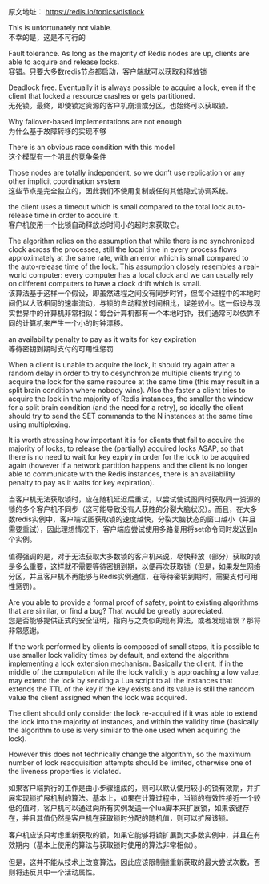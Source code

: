 原文地址： <https://redis.io/topics/distlock>

This is unfortunately not viable.  
不幸的是，这是不可行的

Fault tolerance. As long as the majority of Redis nodes are up, clients are able to acquire and release locks.  
容错。只要大多数redis节点都启动，客户端就可以获取和释放锁

Deadlock free. Eventually it is always possible to acquire a lock, even if the client that locked a resource crashes or gets partitioned.  
无死锁。最终，即使锁定资源的客户机崩溃或分区，也始终可以获取锁。

Why failover-based implementations are not enough  
为什么基于故障转移的实现不够

There is an obvious race condition with this model  
这个模型有一个明显的竞争条件

Those nodes are totally independent, so we don’t use replication or any other implicit coordination system  
这些节点是完全独立的，因此我们不使用复制或任何其他隐式协调系统。

the client uses a timeout which is small compared to the total lock auto-release time in order to acquire it.  
客户机使用一个比锁自动释放总时间小的超时来获取它。

The algorithm relies on the assumption that while there is no synchronized clock across the processes, still the local time in every process flows approximately at the same rate, with an error which is small compared to the auto-release time of the lock. This assumption closely resembles a real-world computer: every computer has a local clock and we can usually rely on different computers to have a clock drift which is small.   
该算法基于这样一个假设，即虽然进程之间没有同步时钟，但每个进程中的本地时间仍以大致相同的速率流动，与锁的自动释放时间相比，误差较小。这一假设与现实世界中的计算机非常相似：每台计算机都有一个本地时钟，我们通常可以依靠不同的计算机来产生一个小的时钟漂移。

an availability penalty to pay as it waits for key expiration  
等待密钥到期时支付的可用性惩罚

When a client is unable to acquire the lock, it should try again after a random delay in order to try to desynchronize multiple clients trying to acquire the lock for the same resource at the same time (this may result in a split brain condition where nobody wins). Also the faster a client tries to acquire the lock in the majority of Redis instances, the smaller the window for a split brain condition (and the need for a retry), so ideally the client should try to send the SET commands to the N instances at the same time using multiplexing.  

It is worth stressing how important it is for clients that fail to acquire the majority of locks, to release the (partially) acquired locks ASAP, so that there is no need to wait for key expiry in order for the lock to be acquired again (however if a network partition happens and the client is no longer able to communicate with the Redis instances, there is an availability penalty to pay as it waits for key expiration).

当客户机无法获取锁时，应在随机延迟后重试，以尝试使试图同时获取同一资源的锁的多个客户机不同步（这可能导致没有人获胜的分裂大脑状况）。而且，在大多数redis实例中，客户端试图获取锁的速度越快，分裂大脑状态的窗口越小（并且需要重试），因此理想情况下，客户端应尝试使用多路复用将set命令同时发送到n个实例。

值得强调的是，对于无法获取大多数锁的客户机来说，尽快释放（部分）获取的锁是多么重要，这样就不需要等待密钥到期，以便再次获取锁（但是，如果发生网络分区，并且客户机不再能够与Redis实例通信，在等待密钥到期时，需要支付可用性惩罚）。

Are you able to provide a formal proof of safety, point to existing algorithms that are similar, or find a bug? That would be greatly appreciated.  
您是否能够提供正式的安全证明，指向与之类似的现有算法，或者发现错误？那将非常感谢。

If the work performed by clients is composed of small steps, it is possible to use smaller lock validity times by default, and extend the algorithm implementing a lock extension mechanism. Basically the client, if in the middle of the computation while the lock validity is approaching a low value, may extend the lock by sending a Lua script to all the instances that extends the TTL of the key if the key exists and its value is still the random value the client assigned when the lock was acquired.  

The client should only consider the lock re-acquired if it was able to extend the lock into the majority of instances, and within the validity time (basically the algorithm to use is very similar to the one used when acquiring the lock).

However this does not technically change the algorithm, so the maximum number of lock reacquisition attempts should be limited, otherwise one of the liveness properties is violated.

如果客户端执行的工作是由小步骤组成的，则可以默认使用较小的锁有效期，并扩展实现锁扩展机制的算法。基本上，如果在计算过程中，当锁的有效性接近一个较低的值时，客户机可以通过向所有实例发送一个lua脚本来扩展锁，如果该键存在，并且其值仍然是客户机在获取锁时分配的随机值，则可以扩展该锁。

客户机应该只考虑重新获取的锁，如果它能够将锁扩展到大多数实例中，并且在有效期内（基本上使用的算法与获取锁时使用的算法非常相似）。

但是，这并不能从技术上改变算法，因此应该限制锁重新获取的最大尝试次数，否则将违反其中一个活动属性。
